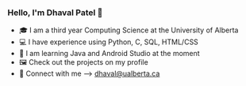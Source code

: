### Hello, I'm Dhaval Patel 👋

- 🎓 I am a third year Computing Science at the University of Alberta
- 💻 I have experience using Python, C, SQL, HTML/CSS
- 🎯 I am learning Java and Android Studio at the moment
- 🖼️ Check out the projects on my profile
- 🙌 Connect with me --> dhaval@ualberta.ca
